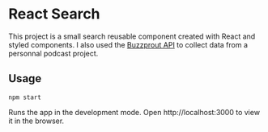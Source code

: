 # React Search
This project is a small search reusable component created with React and styled components. I also used the [Buzzprout API](https://www.buzzsprout.com/api) to collect data from a personnal podcast project.

## Usage

`npm start`

Runs the app in the development mode.
Open http://localhost:3000 to view it in the browser.
